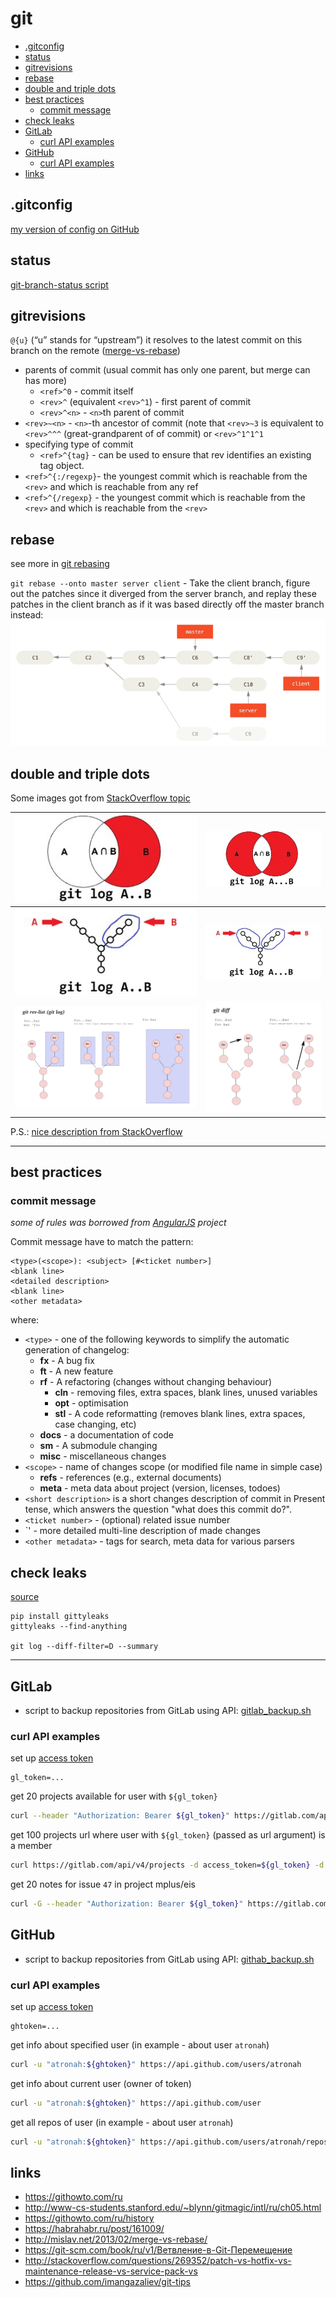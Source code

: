 # git

<!-- MarkdownTOC autolink="true" lowercase="all" uri_encoding="false" -->

- [.gitconfig](#gitconfig)
- [status](#status)
- [gitrevisions](#gitrevisions)
- [rebase](#rebase)
- [double and triple dots](#double-and-triple-dots)
- [best practices](#best-practices)
	- [commit message](#commit-message)
- [check leaks](#check-leaks)
- [GitLab](#gitlab)
	- [curl API examples](#curl-api-examples)
- [GitHub](#github)
	- [curl API examples](#curl-api-examples-1)
- [links](#links)

<!-- /MarkdownTOC -->



## .gitconfig

[my version of config on GitHub](https://github.com/atronah/configs/blob/master/.gitconfig)


## status

[git-branch-status script](https://github.com/bill-auger/git-branch-status)


## gitrevisions

`@{u}` (“u” stands for “upstream”) it resolves to the latest commit on this branch on the remote ([merge-vs-rebase](http://mislav.net/2013/02/merge-vs-rebase/))
- parents of commit (usual commit has only one parent, but merge can has more)
    - `<ref>^0` - commit itself
    - `<rev>^` (equivalent `<rev>^1`) - first parent of commit
    - `<rev>^<n>` - `<n>`th parent of commit
- `<rev>~<n>` - `<n>`-th ancestor of commit (note that `<rev>~3` is equivalent to `<rev>^^^` (great-grandparent of of commit) or `<rev>^1^1^1`
- specifying type of commit
    - `<ref>^{tag}` - can be used to ensure that rev identifies an existing tag object.
- `<ref>^{:/regexp}`- the youngest commit which is reachable from the `<rev>` and which is reachable from any ref
- `<ref>^{/regexp}` - the youngest commit which is reachable from the `<rev>` and which is reachable from the `<rev>`


## rebase
see more in [git rebasing](https://git-scm.com/book/en/v2/Git-Branching-Rebasing)

`git rebase --onto master server client` - Take the client branch, figure out the patches since it diverged from the server branch,
and replay these patches in the client branch as if it was based directly off the master branch instead:
![rebasing client onto master](git_images/git_rebase_client_server.png)


## double and triple dots

Some images got from [StackOverflow topic](http://stackoverflow.com/questions/462974/what-are-the-differences-between-double-dot-and-triple-dot-in-git-com)

| ![](git_images/git_log_doubledot_euler.png) | ![](git_images/git_log_tripledot_euler.png)     |
|---------------------------------------------|-------------------------------------------------|
| ![](git_images/git_log_doubledot.png)       | ![](git_images/git_log_tripledot_branches.png)  |
| ![](git_images/git_log_rev_list.png)        | ![](git_images/git-diff-help.png)               |

P.S.: [nice description from StackOverflow](https://stackoverflow.com/questions/36433572/how-does-ancestry-path-work-with-git-log)


-----------------


## best practices

### commit message

_some of rules was borrowed from [AngularJS](https://github.com/angular/angular.js/blob/master/CONTRIBUTING.md) project_

Commit message have to match the pattern:
```
<type>(<scope>): <subject> [#<ticket number>]
<blank line>
<detailed description>
<blank line>
<other metadata>
```
where:
- `<type>` - one of the following keywords to simplify the automatic generation of changelog:
	- **fx** - A bug fix
	- **ft** - A new feature
	- **rf** - A refactoring (changes without changing behaviour)
		- **cln** - removing files, extra spaces, blank lines, unused variables
		- **opt** - optimisation
		- **stl** - A code reformatting (removes blank lines, extra spaces, case changing, etc)
	- **docs** - a documentation of code
	- **sm** - A submodule changing
	- **misc** - miscellaneous changes
- `<scope>` - name of changes scope (or modified file name in simple case)
	- **refs** - references (e.g., external documents)
	- **meta** - meta data about project (version, licenses, todoes)
- `<short description>` is a short changes description of commit in Present tense, which answers the question "what does this commit do?".
- `<ticket number>` - (optional) related issue number
- `<detailed description>' - more detailed multi-line description of made changes
- `<other metadata>` - tags for search, meta data for various parsers


## check leaks

[source](https://habr.com/ru/post/459552/)

```
pip install gittyleaks
gittyleaks --find-anything

git log --diff-filter=D --summary
```

-----------------


## GitLab

- script to backup repositories from GitLab using API: [gitlab_backup.sh](gitlab_backup.sh)


### curl API examples

set up [access token](https://gitlab.com/-/profile/personal_access_tokens)

```shell
gl_token=...
```

get 20 projects available for user with `${gl_token}`

```bash
curl --header "Authorization: Bearer ${gl_token}" https://gitlab.com/api/v4/projects
```

get 100 projects url where user with `${gl_token}` (passed as url argument) is a member

```bash
curl https://gitlab.com/api/v4/projects -d access_token=${gl_token} -d membership=true -d per_page=100 | grep -oP '"http_url_to_repo":\s*"\K[^"]*'
```

get 20 notes for issue `47` in project mplus/eis

```bash
curl -G --header "Authorization: Bearer ${gl_token}" https://gitlab.com/api/v4/projects/1136146/issues/47/notes
```


## GitHub

- script to backup repositories from GitLab using API: [githab_backup.sh](githab_backup.sh)


### curl API examples

set up [access token](https://github.com/settings/tokens)

```
ghtoken=...
```


get info about specified user (in example - about user `atronah`)

```bash
curl -u "atronah:${ghtoken}" https://api.github.com/users/atronah
```



get info about current user (owner of token)

```bash
curl -u "atronah:${ghtoken}" https://api.github.com/user
```


get all repos of user (in example - about user `atronah`)

```bash
curl -u "atronah:${ghtoken}" https://api.github.com/users/atronah/repos
```



## links

- https://githowto.com/ru
- http://www-cs-students.stanford.edu/~blynn/gitmagic/intl/ru/ch05.html
- https://githowto.com/ru/history
- https://habrahabr.ru/post/161009/
- http://mislav.net/2013/02/merge-vs-rebase/
- https://git-scm.com/book/ru/v1/Ветвление-в-Git-Перемещение
- http://stackoverflow.com/questions/269352/patch-vs-hotfix-vs-maintenance-release-vs-service-pack-vs
- https://github.com/imangazaliev/git-tips

